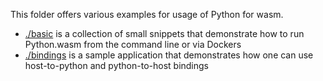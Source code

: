 This folder offers various examples for usage of Python for wasm.

 - [./basic](./basic/) is a collection of small snippets that demonstrate how to run Python.wasm from the command line or via Dockers
 - [./bindings](./bindings/) is a sample application that demonstrates how one can use host-to-python and python-to-host bindings
